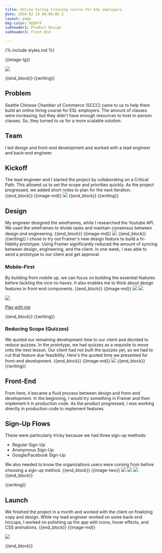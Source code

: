 ```yaml
---
title: Online hiring training course for ESL employers
date: 2016-02-19 00:00:00 Z
layout: page
bkg-color: 9EBFFF
subheader1: Product Design
subheader2: Front-End

---
```

{% include styles.md %}

{{image-lg}}

<img class="w-100" src="/assets/hirehelp/emerald-cover.png">

{{end_block}}
{{writing}}
## Problem
Seattle Chinese Chamber of Commerce (SCCC) came to us to help them build an online hiring course for ESL employers. The amount of classes were increasing, but they didn't have enough resources to host in-person classes. So, they turned to us for a more scalable solution.
## Team
I led design and front-end development and worked with a lead engineer and back-end engineer.


## Kickoff
The lead engineer and I started the project by collaborating on a Critical Path. This allowed us to set the scope and priorities quickly. As the project progressed, we added short notes to plan for the next iteration.
{{end_block}}
{{image-md}}
<img src="/assets/hirehelp/critical-path.png"/>
{{end_block}}
{{writing}}

## Design
My engineer designed the wireframes, while I researched the Youtube API. We used the wireframes to divide tasks and maintain consensus between design and engineering.
{{end_block}}
{{image-md}}
<img src="/assets/hirehelp/wireframes.png"/>
{{end_block}}
{{writing}}
I chose to try out Framer's new design feature to build a hi-fidelity prototype. Using Framer significantly reduced the amount of syncing between design, engineering, and the client. In one week, I was able to send a prototype to our client and get approval.

### Mobile-First
By building from mobile up, we can focus on building the essential features before tackling the nice-to-haves. It also enables me to think about design features in front-end components.
{{end_block}}
{{image-md}}
<img src="/assets/hirehelp/framer-design.png"/>
<img src="/assets/hirehelp/framer-code.png"/>
<div class="tc">
<img class="w-33 center" src="/assets/hirehelp/hirehelp-framer.gif">

<a class="center db mono gray f6 mt2 mb5" href="https://framer.cloud/OCTpx">Play with me</a>
</div>
{{end_block}}
{{writing}}

### Reducing Scope (Quizzes)
We quoted our remaining development time to our client and decided to reduce quizzes. In the prototype, we had quizzes as a requisite to move onto the next lesson. Our client had not built the quizzes yet, so we had to cut that feature due feasibility.
Here's the quoted time we presented for front-end development.
{{end_block}}
{{image-md}}
<img src="/assets/hirehelp/quoted-time.png"/>
{{end_block}}
{{writing}}
## Front-End
From here, it became a fluid process between design and front-end development. In the beginning, I would try something in Framer and then implement it in production code. As the product progressed, I was working directly in production code to implement features.
## Sign-Up Flows
These were particularly tricky because we had three sign-up methods:
- Regular Sign-Up
- Anonymous Sign-Up
- Google/Facebook Sign-Up

We also needed to know the organizations users were coming from before choosing a sign-up method.
{{end_block}}
{{image-two}}
<img class="self-start w-50-ns" src="/assets/hirehelp/landing.jpg"/>
<img class="self-center w-50-ns" src="/assets/hirehelp/create-account.jpg"/>
<img class="mt2 w-100 h-100 ba b--light-gray" src="/assets/hirehelp/emerald-lms.jpg">
{{end_block}}



{{writing}}

## Launch
We finished the project in a month and worked with the client on finalizing copy and design. While my lead engineer worked on some back-end hiccups, I worked on polishing up the app with icons, hover effects, and CSS animations.
{{end_block}}
{{image-md}}
<div class="tc">
  <img class="w-33 center ba b--light-gray" src="/assets/hirehelp/hirehelp.gif">
</div>


{{end_block}}
